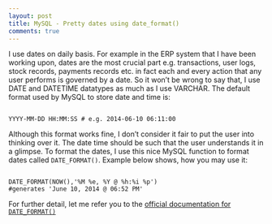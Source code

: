```yaml
---
layout: post
title: MySQL - Pretty dates using date_format()
comments: true
---
```


I use dates on daily basis. For example in the ERP system that I have been working upon, dates are the most crucial part e.g. transactions, user logs, stock records, payments records etc. in fact each and every action that any user performs is governed by a date. So it won’t be wrong to say that, I use DATE and DATETIME datatypes as much as I use VARCHAR. The default format used by MySQL to store date and time is:

<pre><code class="sql">
YYYY-MM-DD HH:MM:SS # e.g. 2014-06-10 06:11:00
</code></pre>

Although this format works fine, I don’t consider it fair to put the user into thinking over it. The date time should be such that the user understands it in a glimpse. To format the dates, I use this nice MySQL function to format dates called `DATE_FORMAT()`. Example below shows, how you may use it:

<pre><code class="sql">
DATE_FORMAT(NOW(),'%M %e, %Y @ %h:%i %p')
#generates 'June 10, 2014 @ 06:52 PM'
</code></pre>

For further detail, let me refer you to the [official documentation for `DATE_FORMAT()`](http://dev.mysql.com/doc/refman/5.5/en/date-and-time-functions.html#function_date-format)
